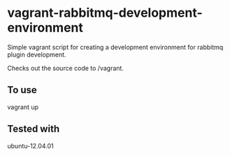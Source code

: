 vagrant-rabbitmq-development-environment
========================================

Simple vagrant script for creating a development environment for rabbitmq plugin development.

Checks out the source code to /vagrant.

To use
------

vagrant up


Tested with
-----------

ubuntu-12.04.01
